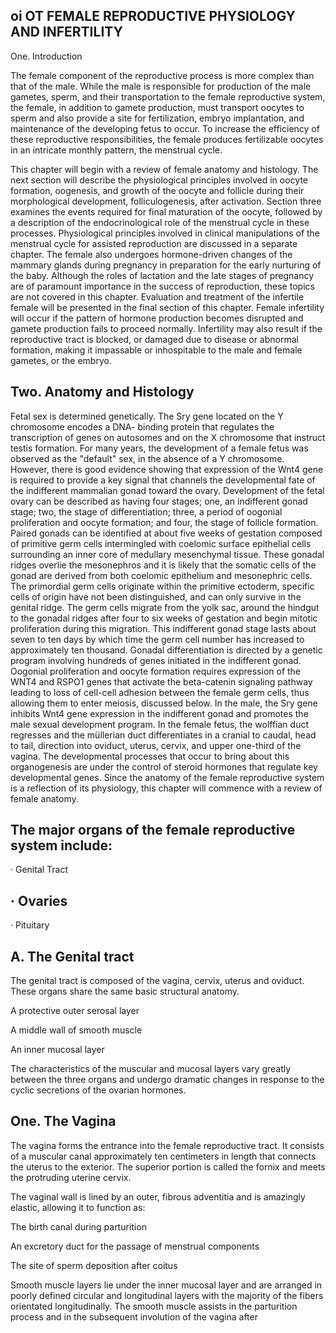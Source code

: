 ## oi OT FEMALE REPRODUCTIVE PHYSIOLOGY AND INFERTILITY

One. Introduction

The female component of the reproductive process is more complex than that of the male. While the male is responsible for production of the male gametes, sperm, and their transportation to the female reproductive system, the female, in addition to gamete production, must transport oocytes to sperm and also provide a site for fertilization, embryo implantation, and maintenance of the developing fetus to occur. To increase the efficiency of these reproductive responsibilities, the female produces fertilizable oocytes in an intricate monthly pattern, the menstrual cycle.

This chapter will begin with a review of female anatomy and histology. The next section will describe the physiological principles involved in oocyte formation, oogenesis, and growth of the oocyte and follicle during their morphological development, folliculogenesis, after activation. Section three examines the events required for final maturation of the oocyte, followed by a description of the endocrinological role of the menstrual cycle in these processes. Physiological principles involved in clinical manipulations of the menstrual cycle for assisted reproduction are discussed in a separate chapter. The female also undergoes hormone-driven changes of the mammary glands during pregnancy in preparation for the early nurturing of the baby. Although the roles of lactation and the late stages of pregnancy are of paramount importance in the success of reproduction, these topics are not covered in this chapter. Evaluation and treatment of the infertile female will be presented in the final section of this chapter. Female infertility will occur if the pattern of hormone production becomes disrupted and gamete production fails to proceed normally. Infertility may also result if the reproductive tract is blocked, or damaged due to disease or abnormal formation, making it impassable or inhospitable to the male and female gametes, or the embryo.


## Two. Anatomy and Histology

Fetal sex is determined genetically. The Sry gene located on the Y chromosome encodes a DNA- binding protein that regulates the transcription of genes on autosomes and on the X chromosome that instruct testis formation. For many years, the development of a female fetus was observed as the "default" sex, in the absence of a Y chromosome. However, there is good evidence showing that expression of the Wnt4 gene is required to provide a key signal that channels the developmental fate of the indifferent mammalian gonad toward the ovary. Development of the fetal ovary can be described as having four stages; one, an indifferent gonad stage; two, the stage of differentiation; three, a period of oogonial proliferation and oocyte formation; and four, the stage of follicle formation. Paired gonads can be identified at about five weeks of gestation composed of primitive germ cells intermingled with coelomic surface epithelial cells surrounding an inner core of medullary mesenchymal tissue. These gonadal ridges overlie the mesonephros and it is likely that the somatic cells of the gonad are derived from both coelomic epithelium and mesonephric cells. The primordial germ cells originate within the primitive ectoderm, specific cells of origin have not been distinguished, and can only survive in the genital ridge. The germ cells migrate from the yolk sac, around the hindgut to the gonadal ridges after four to six weeks of gestation and begin mitotic proliferation during this migration. This indifferent gonad stage lasts about seven to ten days by which time the germ cell number has increased to approximately ten thousand. Gonadal differentiation is directed by a genetic program involving hundreds of genes initiated in the indifferent gonad. Oogonial proliferation and oocyte formation requires expression of the WNT4 and RSPO1 genes that activate the beta-catenin signaling pathway leading to loss of cell-cell adhesion between the female germ cells, thus allowing them to enter meiosis, discussed below. In the male, the Sry gene inhibits Wnt4 gene expression in the indifferent gonad and promotes the male sexual development program. In the female fetus, the wolffian duct regresses and the müllerian duct differentiates in a cranial to caudal, head to tail, direction into oviduct, uterus, cervix, and upper one-third of the vagina. The developmental processes that occur to bring about this organogenesis are under the control of steroid hormones that regulate key developmental genes. Since the anatomy of the female reproductive system is a reflection of its physiology, this chapter will commence with a review of female anatomy.


## The major organs of the female reproductive system include:

· Genital Tract


## · Ovaries

· Pituitary


## A. The Genital tract

The genital tract is composed of the vagina, cervix, uterus and oviduct. These organs share the same basic structural anatomy.

A protective outer serosal layer

A middle wall of smooth muscle

An inner mucosal layer

The characteristics of the muscular and mucosal layers vary greatly between the three organs and undergo dramatic changes in response to the cyclic secretions of the ovarian hormones.


## One. The Vagina

The vagina forms the entrance into the female reproductive tract. It consists of a muscular canal approximately ten centimeters in length that connects the uterus to the exterior. The superior portion is called the fornix and meets the protruding uterine cervix.

The vaginal wall is lined by an outer, fibrous adventitia and is amazingly elastic, allowing it to function as:

The birth canal during parturition

An excretory duct for the passage of menstrual components

The site of sperm deposition after coitus

Smooth muscle layers lie under the inner mucosal layer and are arranged in poorly defined circular and longitudinal layers with the majority of the fibers orientated longitudinally. The smooth muscle assists in the parturition process and in the subsequent involution of the vagina after